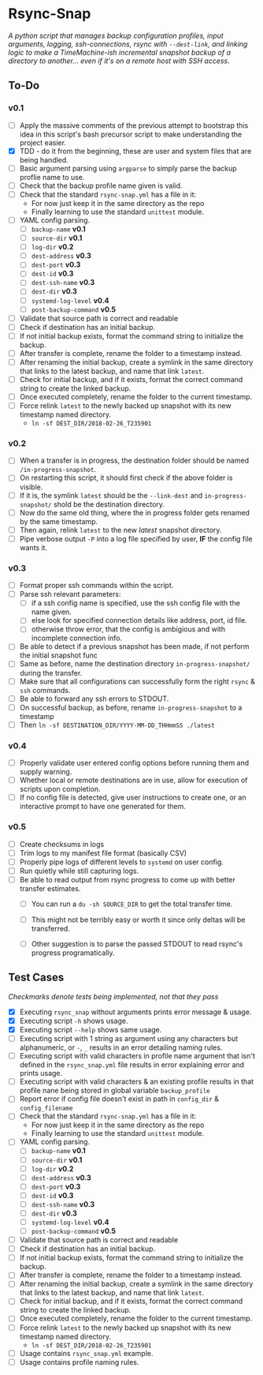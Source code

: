 Rsync-Snap
==========

*A python script that manages backup configuration profiles, input arguments, logging, ssh-connections, rsync with `--dest-link`, and linking logic to make a TimeMachine-ish incremental snapshot backup of a directory to another... even if it's on a remote host with SSH access*.


To-Do
-----

### v0.1

- [ ] Apply the massive comments of the previous attempt to bootstrap this idea in this script's bash precursor script to make understanding the project easier.
- [x] TDD - do it from the beginning, these are user and system files that are being handled.
- [ ] Basic argument parsing using `argparse` to simply parse the backup proflie name to use.
- [ ] Check that the backup profile name given is valid.
- [ ] Check that the standard `rsync-snap.yml` has a file in it:
    - For now just keep it in the same directory as the repo
    - Finally learning to use the standard `unittest` module.
- [ ] YAML config parsing.
    - [ ] `backup-name` **v0.1**
    - [ ] `source-dir` **v0.1**
    - [ ] `log-dir` **v0.2**
    - [ ] `dest-address` **v0.3**
    - [ ] `dest-port` **v0.3**
    - [ ] `dest-id` **v0.3**
    - [ ] `dest-ssh-name` **v0.3**
    - [ ] `dest-dir` **v0.3**
    - [ ] `systemd-log-level` **v0.4**
    - [ ] `post-backup-command` **v0.5**
- [ ] Validate that source path is correct and readable
- [ ] Check if destination has an initial backup.
- [ ] If not initial backup exists, format the command string to initialize the backup.
- [ ] After transfer is complete, rename the folder to a timestamp instead.
- [ ] After renaming the initial backup, create a symlink in the same directory that links to the latest backup, and name that link `latest`.
- [ ] Check for initial backup, and if it exists, format the correct command string to create the linked backup.
- [ ] Once executed completely, rename the folder to the current timestamp.
- [ ] Force relink `latest` to the newly backed up snapshot with its new timestamp named directory.
    - `ln -sf DEST_DIR/2018-02-26_T235901`

### v0.2

- [ ] When a transfer is in progress, the destination folder should be named `/in-progress-snapshot`.
- [ ] On restarting this script, it should first check if the above folder is visible.
- [ ] If it is, the symlink `latest` should be the `--link-dest` and `in-progress-snapshot/` shold be the destination directory.
- [ ] Now do the same old thing, where the in progress folder gets renamed by the same timestamp.
- [ ] Then again, relink `latest` to the new *latest* snapshot directory.
- [ ] Pipe verbose output `-P` into a log file specified by user, **IF** the config file wants it.

### v0.3

- [ ] Format proper ssh commands within the script.
- [ ] Parse ssh relevant parameters:
    - [ ] if a ssh config name is specified, use the ssh config file with the name given.
    - [ ] else look for specified connection details like address, port, id file.
    - [ ] otherwise throw error, that the config is ambigious and with incomplete connection info.
- [ ] Be able to detect if a previous snapshot has been made, if not perform the initial snapshot func
- [ ] Same as before, name the destination directory `in-progress-snapshot/` during the transfer.
- [ ] Make sure that all configurations can successfully form the right `rsync` & `ssh` commands.
- [ ] Be able to forward any ssh errors to STDOUT.
- [ ] On successful backup, as before, rename `in-progress-snapshot` to a timestamp
- [ ] Then `ln -sf DESTINATION_DIR/YYYY-MM-DD_THHmmSS ./latest`

### v0.4

- [ ] Properly validate user entered config options before running them and supply warning.
- [ ] Whether local or remote destinations are in use, allow for execution of scripts upon completion.
- [ ] If no config file is detected, give user instructions to create one, or an interactive prompt to have one generated for them.

### v0.5

- [ ] Create checksums in logs
- [ ] Trim logs to my manifest file format (basically CSV)
- [ ] Properly pipe logs of different levels to `systemd` on user config.
- [ ] Run quietly while still capturing logs.
- [ ] Be able to read output from rsync progress to come up with better transfer estimates.
    - [ ] You can run a `du -sh SOURCE_DIR` to get the total transfer time.
    - [ ] This might not be terribly easy or worth it since only deltas will be transferred.
    - [ ] Other suggestion is to parse the passed STDOUT to read rsync's progress programatically.


Test Cases
----------

*Checkmarks denote tests being implemented, not that they pass*

- [x] Executing `rsync_snap` without arguments prints error message & usage.
- [x] Executing script `-h` shows usage.
- [x] Executing script `--help` shows same usage.
- [ ] Executing script with 1 string as argument using any characters but alphanumeric, or `-`, `_` results in an error detailing naming rules.
- [ ] Executing script with valid characters in profile name argument that isn't defined in the `rsync_snap.yml` file results in error explaining error and prints usage.
- [ ] Executing script with valid characters & an existing profile results in that profile nane being stored in global variable `backup_profile`
- [ ] Report error if config file doesn't exist in path in `config_dir` & `config_filename`
- [ ] Check that the standard `rsync-snap.yml` has a file in it:
    - For now just keep it in the same directory as the repo
    - Finally learning to use the standard `unittest` module.
- [ ] YAML config parsing.
    - [ ] `backup-name` **v0.1**
    - [ ] `source-dir` **v0.1**
    - [ ] `log-dir` **v0.2**
    - [ ] `dest-address` **v0.3**
    - [ ] `dest-port` **v0.3**
    - [ ] `dest-id` **v0.3**
    - [ ] `dest-ssh-name` **v0.3**
    - [ ] `dest-dir` **v0.3**
    - [ ] `systemd-log-level` **v0.4**
    - [ ] `post-backup-command` **v0.5**
- [ ] Validate that source path is correct and readable
- [ ] Check if destination has an initial backup.
- [ ] If not initial backup exists, format the command string to initialize the backup.
- [ ] After transfer is complete, rename the folder to a timestamp instead.
- [ ] After renaming the initial backup, create a symlink in the same directory that links to the latest backup, and name that link `latest`.
- [ ] Check for initial backup, and if it exists, format the correct command string to create the linked backup.
- [ ] Once executed completely, rename the folder to the current timestamp.
- [ ] Force relink `latest` to the newly backed up snapshot with its new timestamp named directory.
    - `ln -sf DEST_DIR/2018-02-26_T235901`
- [ ] Usage contains `rsync_snap.yml` example.
- [ ] Usage contains profile naming rules.
